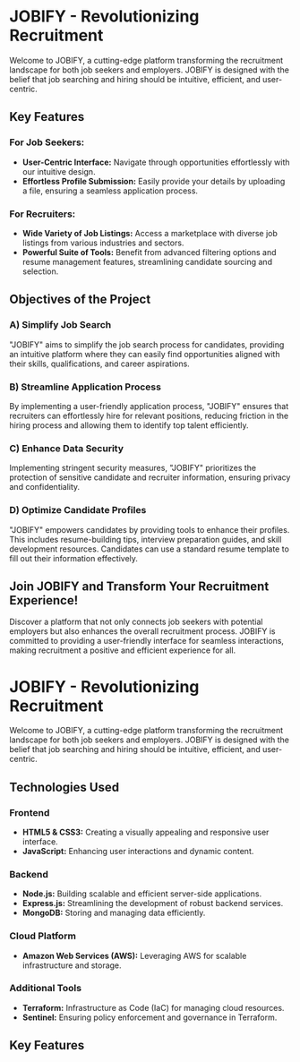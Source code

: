 # JOBIFY - Revolutionizing Recruitment

Welcome to JOBIFY, a cutting-edge platform transforming the recruitment landscape for both job seekers and employers. JOBIFY is designed with the belief that job searching and hiring should be intuitive, efficient, and user-centric.

## Key Features

### For Job Seekers:
- **User-Centric Interface:** Navigate through opportunities effortlessly with our intuitive design.
- **Effortless Profile Submission:** Easily provide your details by uploading a file, ensuring a seamless application process.

### For Recruiters:
- **Wide Variety of Job Listings:** Access a marketplace with diverse job listings from various industries and sectors.
- **Powerful Suite of Tools:** Benefit from advanced filtering options and resume management features, streamlining candidate sourcing and selection.

## Objectives of the Project

### A) Simplify Job Search
"JOBIFY" aims to simplify the job search process for candidates, providing an intuitive platform where they can easily find opportunities aligned with their skills, qualifications, and career aspirations.

### B) Streamline Application Process
By implementing a user-friendly application process, "JOBIFY" ensures that recruiters can effortlessly hire for relevant positions, reducing friction in the hiring process and allowing them to identify top talent efficiently.

### C) Enhance Data Security
Implementing stringent security measures, "JOBIFY" prioritizes the protection of sensitive candidate and recruiter information, ensuring privacy and confidentiality.

### D) Optimize Candidate Profiles
"JOBIFY" empowers candidates by providing tools to enhance their profiles. This includes resume-building tips, interview preparation guides, and skill development resources. Candidates can use a standard resume template to fill out their information effectively.

## Join JOBIFY and Transform Your Recruitment Experience!

Discover a platform that not only connects job seekers with potential employers but also enhances the overall recruitment process. JOBIFY is committed to providing a user-friendly interface for seamless interactions, making recruitment a positive and efficient experience for all.



# JOBIFY - Revolutionizing Recruitment

Welcome to JOBIFY, a cutting-edge platform transforming the recruitment landscape for both job seekers and employers. JOBIFY is designed with the belief that job searching and hiring should be intuitive, efficient, and user-centric.

## Technologies Used

### Frontend
- **HTML5 & CSS3:** Creating a visually appealing and responsive user interface.
- **JavaScript:** Enhancing user interactions and dynamic content.

### Backend
- **Node.js:** Building scalable and efficient server-side applications.
- **Express.js:** Streamlining the development of robust backend services.
- **MongoDB:** Storing and managing data efficiently.

### Cloud Platform
- **Amazon Web Services (AWS):** Leveraging AWS for scalable infrastructure and storage.

### Additional Tools
- **Terraform:** Infrastructure as Code (IaC) for managing cloud resources.
- **Sentinel:** Ensuring policy enforcement and governance in Terraform.

## Key Features



